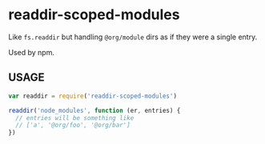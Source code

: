 # readdir-scoped-modules

Like `fs.readdir` but handling `@org/module` dirs as if they were
a single entry.

Used by npm.














<extoc></extoc>

## USAGE

```javascript
var readdir = require('readdir-scoped-modules')

readdir('node_modules', function (er, entries) {
  // entries will be something like
  // ['a', '@org/foo', '@org/bar']
})
```
